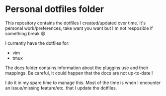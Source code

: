 # Personal dotfiles folder

This repository contains the dotfiles I created/updated over time.
It's personal work/preferences, take want you want but I'm not resposible if something break :smile:

I currently have the dotfiles for:

* vim
* tmux

The docs folder contains information about the pluggins use and their mappings. Be careful, It could happen that the docs are not up-to-date !

I do it in my spare time to manage this. Most of the time is when I encounter an issue/missing feature/etc. that I update the dotfiles.
